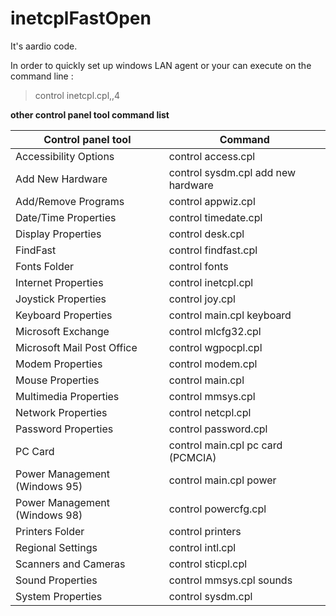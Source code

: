 # inetcplFastOpen

It's aardio code.

In order to quickly set up windows LAN agent or your can execute on the command line :

>control inetcpl.cpl,,4


**other control panel tool command list**

    
    
| Control panel tool   |          Command |
|   ------------------- | ------------------| 
   Accessibility Options    |      control access.cpl
   Add New Hardware         |      control sysdm.cpl add new hardware
   Add/Remove Programs       |     control appwiz.cpl
   Date/Time Properties      |     control timedate.cpl
   Display Properties         |    control desk.cpl
   FindFast                  |     control findfast.cpl
   Fonts Folder              |     control fonts
   Internet Properties       |     control inetcpl.cpl
   Joystick Properties       |     control joy.cpl
   Keyboard Properties       |     control main.cpl keyboard
   Microsoft Exchange         |    control mlcfg32.cpl
   Microsoft Mail Post Office  |   control wgpocpl.cpl
   Modem Properties           |    control modem.cpl
   Mouse Properties          |     control main.cpl
   Multimedia Properties     |     control mmsys.cpl
   Network Properties     |       control netcpl.cpl 
   Password Properties      |      control password.cpl
   PC Card                  |      control main.cpl pc card (PCMCIA)
   Power Management (Windows 95)|  control main.cpl power
   Power Management (Windows 98)|  control powercfg.cpl
   Printers Folder        |        control printers
   Regional Settings      |        control intl.cpl
   Scanners and Cameras    |       control sticpl.cpl
   Sound Properties       |        control mmsys.cpl sounds
   System Properties      |        control sysdm.cpl
   
   
   
